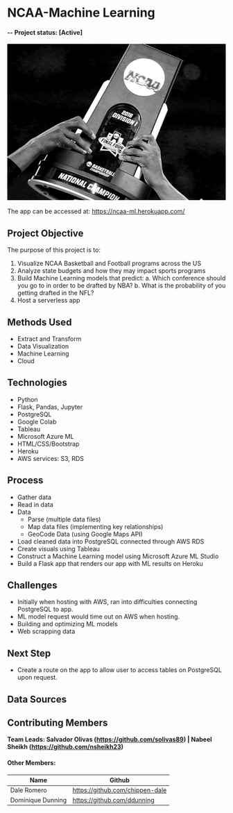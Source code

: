 # NCAA-Machine Learning
#### -- Project status: [Active]

![NCAA](FlaskAppAML/static/assets/img/NCAAtrophy.JPG)

The app can be accessed at: https://ncaa-ml.herokuapp.com/

## Project Objective
The purpose of this project is to:

1. Visualize NCAA Basketball and Football programs across the US
2. Analyze state budgets and how they may impact sports programs
3. Build Machine Learning models that predict:
  a. Which conference should you go to in order to be drafted by NBA?
  b. What is the probability of you getting drafted in the NFL?
4. Host a serverless app

## Methods Used
* Extract and Transform
* Data Visualization
* Machine Learning
* Cloud

## Technologies
* Python
* Flask, Pandas, Jupyter
* PostgreSQL
* Google Colab
* Tableau
* Microsoft Azure ML
* HTML/CSS/Bootstrap
* Heroku
* AWS services: S3, RDS

## Process
* Gather data
* Read in data
* Data
   * Parse (multiple data files)
   * Map data files (implementing key relationships)
   * GeoCode Data (using Google Maps API)
* Load cleaned data into PostgreSQL connected through AWS RDS
* Create visuals using Tableau
* Construct a Machine Learning model using Microsoft Azure ML Studio
* Build a Flask app that renders our app with ML results on Heroku

## Challenges
* Initially when hosting with AWS, ran into difficulties connecting PostgreSQL to app.
* ML model request would time out on AWS when hosting.
* Building and optimizing ML models
* Web scrapping data

## Next Step
* Create a route on the app to allow user to access tables on PostgreSQL upon request.

## Data Sources

## Contributing Members

**Team Leads: Salvador Olivas (https://github.com/solivas89) | Nabeel Sheikh (https://github.com/nsheikh23)**

#### Other Members:

|Name     |  Github   | 
|---------|-----------------|
|Dale Romero | https://github.com/chippen-dale |
|Dominique Dunning | https://github.com/ddunning |
